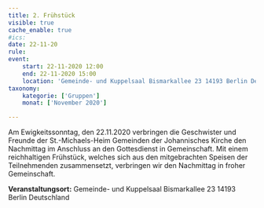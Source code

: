 ```yaml
---
title: 2. Frühstück
visible: true
cache_enable: true
#ics: 
date: 22-11-20
rule: 
event:
	start: 22-11-2020 12:00
	end: 22-11-2020 15:00
	location: 'Gemeinde- und Kuppelsaal Bismarkallee 23 14193 Berlin Deutschland'
taxonomy:
	kategorie: ['Gruppen']
	monat: ['November 2020']

---
```

Am Ewigkeitssonntag, den 22.11.2020 verbringen die Geschwister und Freunde der St.-Michaels-Heim Gemeinden der Johannisches Kirche den Nachmittag im Anschluss an den Gottesdienst in Gemeinschaft. Mit einem reichhaltigen Frühstück, welches sich aus den mitgebrachten Speisen der Teilnehmenden zusammensetzt, verbringen wir den Nachmittag in froher Gemeinschaft.



**Veranstaltungsort:** Gemeinde- und Kuppelsaal
Bismarkallee 23
14193 Berlin
Deutschland

